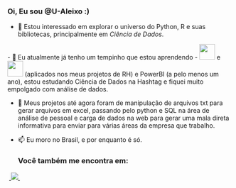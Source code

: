 ### Oi, Eu sou __@U-Aleixo__ :)
- 👀 Estou interessado em explorar o universo do Python, R e suas bibliotecas, principalmente em *Ciência de Dados*.
<div style="display:inline">
- 🌱 Eu atualmente já tenho um tempinho que estou aprendendo - <img src="https://cdn.jsdelivr.net/gh/devicons/devicon/icons/python/python-original-wordmark.svg" width= "35"/> e <img src="https://cdn.jsdelivr.net/gh/devicons/devicon/icons/sqlite/sqlite-plain-wordmark.svg" width= "35" /> 
  (aplicados nos meus projetos de RH) e PowerBI (a pelo menos um ano), estou estudando Ciência de Dados na Hashtag e fiquei muito empolgado com análise de dados.
</div>

- 💞️ Meus projetos até agora foram de manipulação de arquivos txt para gerar arquivos em excel, passando pelo python e SQL na área de análise de pessoal e carga de dados na web para gerar uma mala direta informativa para enviar para várias áreas da empresa que trabalho.
- 📫 Eu moro no Brasil, e por enquanto é só.

  ### Você também me encontra em:
&nbsp;<a href="http://www.linkedin.com/in/ulman-aleixo-oliveira-a725414b">
  <img src="https://img.shields.io/badge/linkedin-%230077B5.svg?style=for-the-badge&logo=linkedin&logoColor=white">
</a>&nbsp;

<!---
U-Aleixo/U-Aleixo is a ✨ special ✨ repository because its `README.md` (this file) appears on your GitHub profile.
You can click the Preview link to take a look at your changes.
Imagens no devicon.dev
--->
